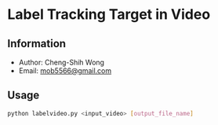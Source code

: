 # Label Tracking Target in Video

## Information

* Author: Cheng-Shih Wong
* Email:  mob5566@gmail.com

## Usage

```bash
python labelvideo.py <input_video> [output_file_name]
```
